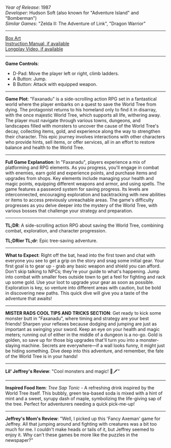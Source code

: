 *Year of Release*: 1987  
*Developer*: Hudson Soft (also known for "Adventure Island" and "Bomberman")  
*Similar Games*: "Zelda II: The Adventure of Link", "Dragon Warrior"  

---
[Box Art](https://www.google.com/search?newwindow=1&sca_esv=171a28ce0fc58a51&q=NES+Game+Box+Art+Faxanadu&uds=AMwkrPvg5PKm_dNhMKTbEqnEKe3-6XxiOpNFjFnlqxFDMqlwhD6DPVRAm9-_1gPBbxy9DIo_-S5UzNiyucG_Gr6nVqbvCtLly5uEc6a3pXEPsUbauYHkPixzlqsDC7Hx8tvooks1KEQd&udm=2&sa=X&ved=2ahUKEwi1r5fThMWEAxVsGtAFHU9IDJYQtKgLegQIDBAB&biw=1536&bih=714&dpr=1.25)  
[Instruction Manual, if available](https://www.google.com/search?q=NES+Instruction+Manual+Faxanadu)  
[Longplay Video, if available](https://www.youtube.com/results?search_query=nes+full+longplay+Faxanadu)  

- - -
**Game Controls**:
- D-Pad: Move the player left or right, climb ladders.
- A Button: Jump.
- B Button: Attack with equipped weapon.

- - -
**Game Plot**: "Faxanadu" is a side-scrolling action RPG set in a fantastical world where the player embarks on a quest to save the World Tree from dying. The protagonist returns to his homeland only to find it in disarray, with the once majestic World Tree, which supports all life, withering away. The player must navigate through various towns, dungeons, and landscapes filled with monsters to uncover the cause of the World Tree's decay, collecting items, gold, and experience along the way to strengthen their character. This epic journey involves interactions with other characters who provide hints, sell items, or offer services, all in an effort to restore balance and health to the World Tree.

- - -
**Full Game Explanation**: In "Faxanadu", players experience a mix of platforming and RPG elements. As you progress, you'll engage in combat with enemies, earn gold and experience points, and purchase items and upgrades from shops. Key elements include managing your health and magic points, equipping different weapons and armor, and using spells. The game features a password system for saving progress. Its levels are interconnected, encouraging exploration and backtracking with new abilities or items to access previously unreachable areas. The game's difficulty progresses as you delve deeper into the mystery of the World Tree, with various bosses that challenge your strategy and preparation.

- - -
**TL;DR**: A side-scrolling action RPG about saving the World Tree, combining combat, exploration, and character progression.

**TL;DRier TL;dr**: Epic tree-saving adventure.

- - -
**What to Expect**: Right off the bat, head into the first town and chat with everyone you see to get a grip on the story and snag some initial gear. Your first goal is to gear up - grab any basic weapon and shield you can afford. Don't skip talking to NPCs; they're your guide to what's happening. Jump into combat with smaller foes outside town to get a feel for fighting and rack up some gold. Use your loot to upgrade your gear as soon as possible. Exploration is key, so venture into different areas with caution, but be bold in discovering new paths. This quick dive will give you a taste of the adventure that awaits!

---

**MISTER RADS COOL TIPS AND TRICKS SECTION**: Get ready to kick some monster butt in "Faxanadu", where timing and strategy are your best friends! Sharpen your reflexes because dodging and jumping are just as important as swinging your sword. Keep an eye on your health and magic meters; running out of either in the middle of a dungeon is a no-go. Gold is golden, so save up for those big upgrades that'll turn you into a monster-slaying machine. Secrets are everywhere—if a wall looks funny, it might just be hiding something. Dive deep into this adventure, and remember, the fate of the World Tree is in your hands!

---
**Lil' Jeffrey's Review**: "Cool monsters and magic! 🐉🗡️"

---
**Inspired Food Item**: *Tree Sap Tonic* - A refreshing drink inspired by the World Tree itself. This bubbly, green tea-based soda is mixed with a hint of mint and a sweet, syrupy dash of maple, symbolizing the life-giving sap of the tree. Perfect for adventurers needing a quick pick-me-up!

---

**Jeffrey's Mom's Review**: "Well, I picked up this 'Fancy Axeman' game for Jeffrey. All that jumping around and fighting with creatures was a bit too much for me. I couldn't make heads or tails of it, but Jeffrey seemed to enjoy it. Why can't these games be more like the puzzles in the newspaper?"